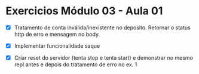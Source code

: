 # Exercicios Módulo 03 - Aula 01

- [X] Tratamento de conta inválida/inexistente no deposito. Retornar o status http de erro e mensagem no body.

- [X] Implementar funcionalidade saque

- [X] Criar reset do servidor (tenta stop e tenta start) e demonstrar no mesmo repl antes e depois do tratamento de erro no ex. 1

